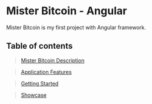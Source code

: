 # Mister Bitcoin - Angular


 Mister Bitcoin is my first project with Angular framework. 
 
 ## Table of contents
 
 > [Mister Bitcoin Description](#desc)
 
 > [Application Features](#features)
 
 > [Getting Started](#start)
 
 > [Showcase](#showcase)


